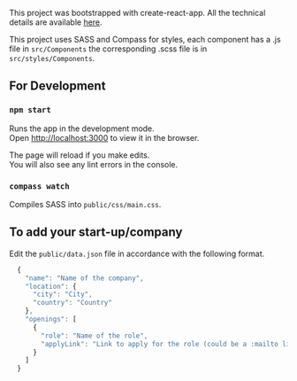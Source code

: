 This project was bootstrapped with create-react-app. All the technical details are available [here](https://github.com/facebookincubator/create-react-app).

This project uses SASS and Compass for styles, each component has a .js file in `src/Components` the corresponding .scss file is in `src/styles/Components`. 

## For Development

### `npm start`

Runs the app in the development mode.<br>
Open [http://localhost:3000](http://localhost:3000) to view it in the browser.

The page will reload if you make edits.<br>
You will also see any lint errors in the console.

### `compass watch`

Compiles SASS into `public/css/main.css`.


## To add your start-up/company

Edit the `public/data.json` file in accordance with the following format.
```javascript
  {
    "name": "Name of the company",
    "location": {
      "city": "City",
      "country": "Country"
    },
    "openings": [
      {
        "role": "Name of the role",
        "applyLink": "Link to apply for the role (could be a :mailto link)" 
      }
    ]
  }
